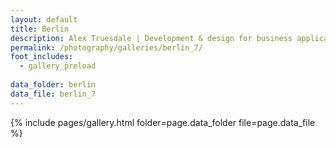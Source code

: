 ```yaml
---
layout: default
title: Berlin
description: Alex Truesdale | Development & design for business applications.. and photos on occasion.
permalink: /photography/galleries/berlin_7/
foot_includes:
  - gallery_preload
  
data_folder: berlin
data_file: berlin_7
---
```

{% include pages/gallery.html folder=page.data_folder file=page.data_file %}
